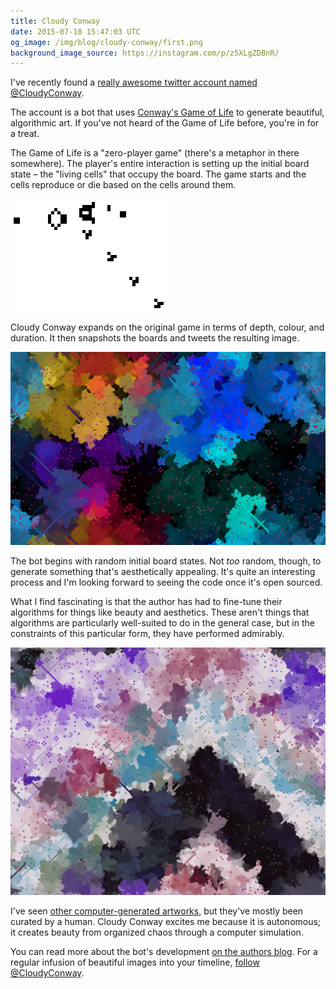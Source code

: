 ```yaml
---
title: Cloudy Conway
date: 2015-07-18 15:47:03 UTC
og_image: /img/blog/cloudy-conway/first.png
background_image_source: https://instagram.com/p/z5XLgZDBnR/
---
```


I've recently found a [really awesome twitter account named @CloudyConway](https://twitter.com/CloudyConway/). 

The account is a bot that uses [Conway's Game of Life](https://en.wikipedia.org/wiki/Conway%27s_Game_of_Life) to generate beautiful, algorithmic art. If you've not heard of the Game of Life before, you're in for a treat. 

<!-- more -->

The Game of Life is a "zero-player game" (there's a metaphor in there somewhere). The player's entire interaction is setting up the initial board state – the "living cells" that occupy the board. The game starts and the cells reproduce or die based on the cells around them. 

[![Game of Life](/img/blog/cloudy-conway/game.gif)](https://en.wikipedia.org/wiki/Conway%27s_Game_of_Life#/media/File:Gospers_glider_gun.gif)

Cloudy Conway expands on the original game in terms of depth, colour, and duration. It then snapshots the boards and tweets the resulting image. 

[![Can't stop favouriting these](/img/blog/cloudy-conway/first.png)](https://twitter.com/CloudyConway/status/622055867098206208)

The bot begins with random initial board states. Not _too_ random, though, to generate something that's aesthetically appealing. It's quite an interesting process and I'm looking forward to seeing the code once it's open sourced.

What I find fascinating is that the author has had to fine-tune their algorithms for things like beauty and aesthetics. These aren't things that algorithms are particularly well-suited to do in the general case, but in the constraints of this particular form, they have performed admirably. 

[![Beautiful work](/img/blog/cloudy-conway/second.png)](https://twitter.com/CloudyConway/status/622258687592239105)

I've seen [other computer-generated artworks](/blog/google-street-view-photography/), but they've mostly been curated by a human. Cloudy Conway excites me because it is autonomous; it creates beauty from organized chaos through a computer simulation. 

You can read more about the bot's development [on the authors blog](http://www.vexorian.com/2015/05/cloudy-conway.html). For a regular infusion of beautiful images into your timeline, [follow @CloudyConway](https://twitter.com/CloudyConway/). 
